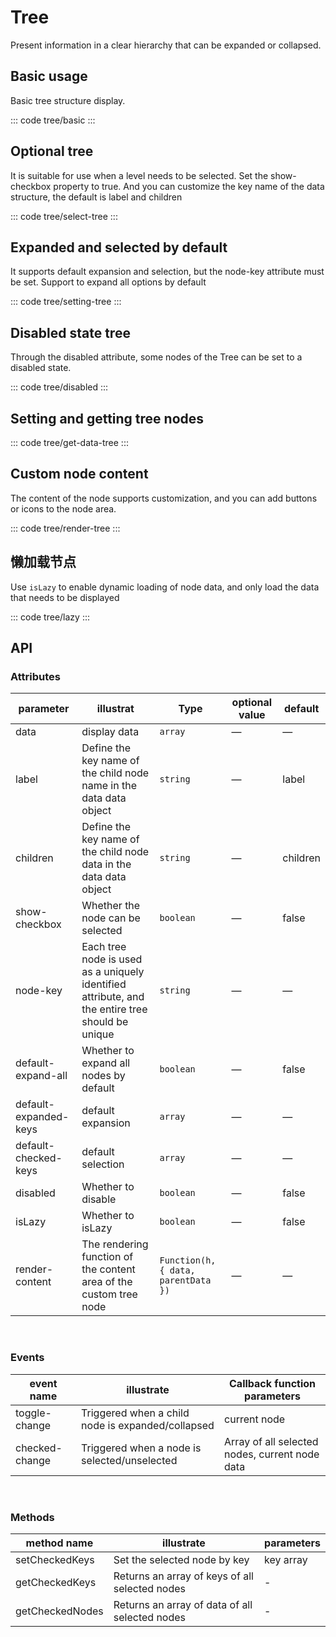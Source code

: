 <script setup>
import basic from 'exam/tree/basic.vue'
import selectTree from 'exam/tree/select-tree.vue'
import settingTree from 'exam/tree/setting-tree.vue'
import disabled from 'exam/tree/disabled.vue'
import getDataTree from 'exam/tree/get-data-tree.vue'
import renderTree from 'exam/tree/render-tree.vue'
import lazy from 'exam/tree/lazy.vue'
</script>

# Tree

Present information in a clear hierarchy that can be expanded or collapsed.

## Basic usage

Basic tree structure display.

::: code tree/basic
<basic></basic>
:::

## Optional tree

It is suitable for use when a level needs to be selected. Set the show-checkbox property to true. And you can customize the key name of the data structure, the default is label and children

::: code tree/select-tree
<selectTree></selectTree>
:::

## Expanded and selected by default

It supports default expansion and selection, but the node-key attribute must be set. Support to expand all options by default

::: code tree/setting-tree
<settingTree></settingTree>
:::

## Disabled state tree

Through the disabled attribute, some nodes of the Tree can be set to a disabled state.

::: code tree/disabled
<disabled></disabled>
:::

## Setting and getting tree nodes

::: code tree/get-data-tree
<getDataTree></getDataTree>
:::

## Custom node content

The content of the node supports customization, and you can add buttons or icons to the node area.

::: code tree/render-tree
<renderTree></renderTree>
:::

## 懒加载节点

Use `isLazy` to enable dynamic loading of node data, and only load the data that needs to be displayed

::: code tree/lazy
<lazy></lazy>
:::

## API

### Attributes

| parameter             | illustrat                                                                                       | Type                                | optional value | default  |
| --------------------- | ----------------------------------------------------------------------------------------------- | ----------------------------------- | -------------- | -------- |
| data                  | display data                                                                                    | `array`                             | —              | —        |
| label                 | Define the key name of the child node name in the data data object                              | `string`                            | —              | label    |
| children              | Define the key name of the child node data in the data data object                              | `string`                            | —              | children |
| show-checkbox         | Whether the node can be selected                                                                | `boolean`                           | —              | false    |
| node-key              | Each tree node is used as a uniquely identified attribute, and the entire tree should be unique | `string`                            | —              | —        |
| default-expand-all    | Whether to expand all nodes by default                                                          | `boolean`                           | —              | false    |
| default-expanded-keys | default expansion                                                                               | `array`                             | —              | —        |
| default-checked-keys  | default selection                                                                               | `array`                             | —              | —        |
| disabled              | Whether to disable                                                                              | `boolean`                           | —              | false    |
| isLazy                | Whether to isLazy                                                                               | `boolean`                           | —              | false    |
| render-content        | The rendering function of the content area of the custom tree node                              | `Function(h, { data, parentData })` | —              | —        |

<br/>

### Events

| event name     | illustrate                                        | Callback function parameters                   |
| -------------- | ------------------------------------------------- | ---------------------------------------------- |
| toggle-change  | Triggered when a child node is expanded/collapsed | current node                                   |
| checked-change | Triggered when a node is selected/unselected      | Array of all selected nodes, current node data |

<br/>

### Methods

| method name     | illustrate                                     | parameters |
| --------------- | ---------------------------------------------- | ---------- |
| setCheckedKeys  | Set the selected node by key                   | key array  |
| getCheckedKeys  | Returns an array of keys of all selected nodes | -          |
| getCheckedNodes | Returns an array of data of all selected nodes | -          |
